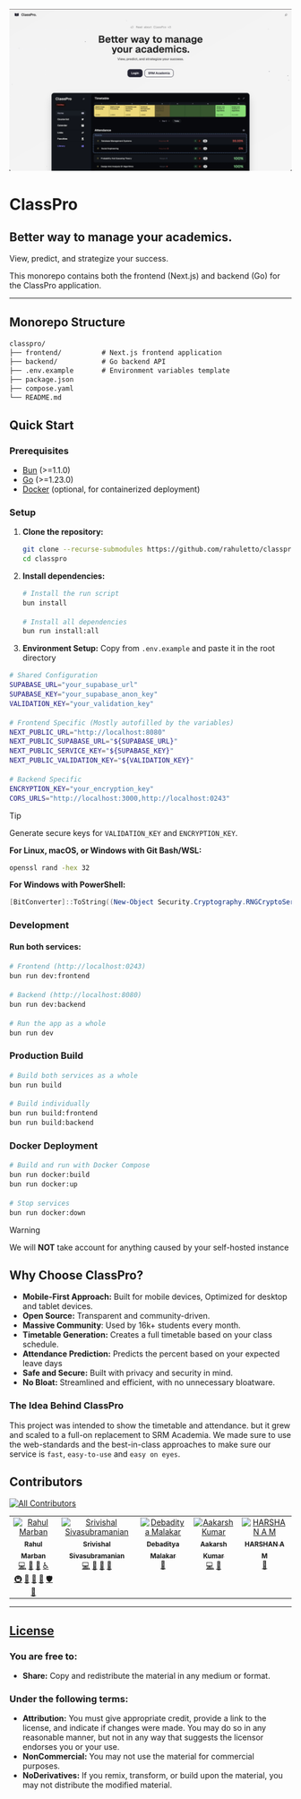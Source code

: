 ![alt text](frontend/public/images/og.png)

# ClassPro

## Better way to manage your academics.

View, predict, and strategize your success.

This monorepo contains both the frontend (Next.js) and backend (Go) for the ClassPro application.

---

## Monorepo Structure

```
classpro/
├── frontend/          # Next.js frontend application
├── backend/           # Go backend API
├── .env.example       # Environment variables template
├── package.json
├── compose.yaml
└── README.md
```

## Quick Start

### Prerequisites

- [Bun](https://bun.sh/) (>=1.1.0)
- [Go](https://golang.org/) (>=1.23.0)
- [Docker](https://docker.com/) (optional, for containerized deployment)

### Setup

1. **Clone the repository:**

   ```bash
   git clone --recurse-submodules https://github.com/rahuletto/classpro
   cd classpro
   ```

2. **Install dependencies:**

   ```bash
   # Install the run script
   bun install

   # Install all dependencies
   bun run install:all
   ```

3. **Environment Setup:**
Copy from `.env.example` and paste it in the root directory

```bash
# Shared Configuration
SUPABASE_URL="your_supabase_url"
SUPABASE_KEY="your_supabase_anon_key"
VALIDATION_KEY="your_validation_key"

# Frontend Specific (Mostly autofilled by the variables)
NEXT_PUBLIC_URL="http://localhost:8080"
NEXT_PUBLIC_SUPABASE_URL="${SUPABASE_URL}"
NEXT_PUBLIC_SERVICE_KEY="${SUPABASE_KEY}"
NEXT_PUBLIC_VALIDATION_KEY="${VALIDATION_KEY}"

# Backend Specific
ENCRYPTION_KEY="your_encryption_key"
CORS_URLS="http://localhost:3000,http://localhost:0243"
```


> [!TIP]
> Generate secure keys for `VALIDATION_KEY` and `ENCRYPTION_KEY`.
>
> **For Linux, macOS, or Windows with Git Bash/WSL:**
>
> ```bash
> openssl rand -hex 32
> ```
>
> **For Windows with PowerShell:**
>
> ```powershell
> [BitConverter]::ToString((New-Object Security.Cryptography.RNGCryptoServiceProvider).GetBytes(32)).Replace("-", "").ToLower()
> ```

### Development

#### Run both services:

```bash
# Frontend (http://localhost:0243)
bun run dev:frontend

# Backend (http://localhost:8080)
bun run dev:backend

# Run the app as a whole
bun run dev
```

### Production Build

```bash
# Build both services as a whole
bun run build

# Build individually
bun run build:frontend
bun run build:backend
```

### Docker Deployment

```bash
# Build and run with Docker Compose
bun run docker:build
bun run docker:up

# Stop services
bun run docker:down
```


> [!WARNING]
> We will **NOT** take account for anything caused by your self-hosted instance


## Why Choose ClassPro?

- **Mobile-First Approach:** Built for mobile devices, Optimized for desktop and tablet devices.
- **Open Source:** Transparent and community-driven.
- **Massive Community**: Used by 16k+ students every month.
- **Timetable Generation:** Creates a full timetable based on your class schedule.
- **Attendance Prediction:** Predicts the percent based on your expected leave days
- **Safe and Secure:** Built with privacy and security in mind.
- **No Bloat:** Streamlined and efficient, with no unnecessary bloatware.

### The Idea Behind ClassPro

This project was intended to show the timetable and attendance. but it grew and scaled to a full-on replacement to SRM Academia. We made sure to use the web-standards and the best-in-class approaches to make sure our service is `fast`, `easy-to-use` and `easy on eyes`.

## Contributors

[![All Contributors](https://img.shields.io/github/all-contributors/Rahuletto/ClassPro?color=b3b3d1&style=for-the-badge)](#contributors)

<!-- ALL-CONTRIBUTORS-LIST:START - Do not remove or modify this section -->
<!-- prettier-ignore-start -->
<!-- markdownlint-disable -->
<table>
  <tbody>
    <tr>
      <td align="center" valign="top" width="14.28%"><a href="http://marban.is-a.dev"><img src="https://avatars.githubusercontent.com/u/71836991?v=4?s=100" width="100px;" alt="Rahul Marban"/><br /><sub><b>Rahul Marban</b></sub></a><br /><a href="https://github.com/Rahuletto/ClassPro/commits?author=Rahuletto" title="Code">💻</a> <a href="#design-Rahuletto" title="Design">🎨</a> <a href="https://github.com/Rahuletto/ClassPro/issues?q=author%3ARahuletto" title="Bug reports">🐛</a> <a href="#a11y-Rahuletto" title="Accessibility">️️️️♿️</a> <a href="#infra-Rahuletto" title="Infrastructure (Hosting, Build-Tools, etc)">🚇</a> <a href="#maintenance-Rahuletto" title="Maintenance">🚧</a> <a href="#projectManagement-Rahuletto" title="Project Management">📆</a> <a href="https://github.com/Rahuletto/ClassPro/pulls?q=is%3Apr+reviewed-by%3ARahuletto" title="Reviewed Pull Requests">👀</a> <a href="#security-Rahuletto" title="Security">🛡️</a> <a href="#tool-Rahuletto" title="Tools">🔧</a></td>
      <td align="center" valign="top" width="14.28%"><a href="https://github.com/root-daemon"><img src="https://avatars.githubusercontent.com/u/47695678?v=4?s=100" width="100px;" alt="Srivishal Sivasubramanian"/><br /><sub><b>Srivishal Sivasubramanian</b></sub></a><br /><a href="https://github.com/Rahuletto/ClassPro/commits?author=root-daemon" title="Code">💻</a> <a href="https://github.com/Rahuletto/ClassPro/issues?q=author%3Aroot-daemon" title="Bug reports">🐛</a> <a href="#maintenance-root-daemon" title="Maintenance">🚧</a> <a href="https://github.com/Rahuletto/ClassPro/pulls?q=is%3Apr+reviewed-by%3Aroot-daemon" title="Reviewed Pull Requests">👀</a></td>
      <td align="center" valign="top" width="14.28%"><a href="https://portfolio-debaditya.vercel.app/"><img src="https://avatars.githubusercontent.com/u/123065261?v=4?s=100" width="100px;" alt="Debaditya Malakar"/><br /><sub><b>Debaditya Malakar</b></sub></a><br /><a href="#design-DebadityaMalakar" title="Design">🎨</a></td>
      <td align="center" valign="top" width="14.28%"><a href="https://github.com/Aakarsh-Kumar"><img src="https://avatars.githubusercontent.com/u/72206467?v=4?s=100" width="100px;" alt="Aakarsh Kumar"/><br /><sub><b>Aakarsh Kumar</b></sub></a><br /><a href="https://github.com/Rahuletto/ClassPro/commits?author=Aakarsh-Kumar" title="Code">💻</a> <a href="https://github.com/Rahuletto/ClassPro/issues?q=author%3AAakarsh-Kumar" title="Bug reports">🐛</a></td>
      <td align="center" valign="top" width="14.28%"><a href="https://github.com/harsshhan"><img src="https://avatars.githubusercontent.com/u/146644928?v=4?s=100" width="100px;" alt="HARSHAN A M"/><br /><sub><b>HARSHAN A M</b></sub></a><br /><a href="#data-harsshhan" title="Data">🔣</a></td>
    </tr>
  </tbody>
</table>

<!-- markdownlint-restore -->
<!-- prettier-ignore-end -->

<!-- ALL-CONTRIBUTORS-LIST:END -->

---

## [License](https://creativecommons.org/licenses/by-nc-nd/4.0/)

### You are free to:

- **Share:** Copy and redistribute the material in any medium or format.

### Under the following terms:

- **Attribution:** You must give appropriate credit, provide a link to the license, and indicate if changes were made. You may do so in any reasonable manner, but not in any way that suggests the licensor endorses you or your use.
- **NonCommercial:** You may not use the material for commercial purposes.
- **NoDerivatives:** If you remix, transform, or build upon the material, you may not distribute the modified material.
